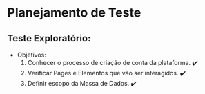 # Planejamento de Teste

## Teste Exploratório:
- Objetivos:
    1. Conhecer o processo de criação de conta da plataforma. :heavy_check_mark:
    2. Verificar Pages e Elementos que vão ser interagidos. :heavy_check_mark:
    3. Definir escopo da Massa de Dados. :heavy_check_mark: